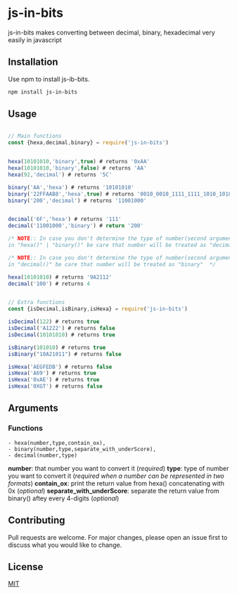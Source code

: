 # js-in-bits

js-in-bits makes converting between decimal, binary, hexadecimal very easily in javascript 

## Installation

Use npm to install js-ib-bits.

```bash
npm install js-in-bits
```

## Usage

```javascript

// Main functions
const {hexa,decimal,binary} = require('js-in-bits')


hexa(10101010,'binary',true) # returns '0xAA'
hexa(10101010,'binary',false) # returns 'AA'
hexa(92,'decimal') # returns '5C'

binary('AA','hexa') # returns '10101010'
binary('22FFAAB8','hexa',true) # returns '0010_0010_1111_1111_1010_1010_1011_1000'
binary('200','decimal') # returns '11001000'


decimal('6F','hexa') # returns '111'
decimal('11001000','binary') # return '200'

/* NOTE:: In case you don't determine the type of number(second argument)that you want to convert it 
in "hexa()" | "binary()" be care that number will be treated as "decimal"  */

/* NOTE:: In case you don't determine the type of number(second argument)that you want to convert it 
in "decimal()" be care that number will be treated as "binary"  */

hexa(10101010) # returns '9A2112'
decimal('100') # returns 4 


// Extra functions 
const {isDecimal,isBinary,isHexa} = require('js-in-bits')

isDecimal(122) # returns true
isDecimal('A1222') # returns false
isDecimal(10101010) # returns true

isBinary(101010) # returns true
isBinary("10A21011") # returns false

isHexa('AEGFEDB') # returns false
isHexa('A69') # returns true
isHexa('0xAE') # returns true
isHexa('0XGT') # returns false


```

## Arguments 
### Functions 
    - hexa(number,type,contain_ox),
    - binary(number,type,separate_with_underScore),
    - decimal(number,type)
    
**number**: that number you want to convert it (*required*)
**type**: type of number you want to convert it (*required when a number can be represented in two formats*)
**contain_ox**: print the return value from hexa() concatenating with 0x (*optional*)
**separate_with_underScore**: separate the return value from binary() aftey every 4-digits (*optional*)
   

## Contributing
Pull requests are welcome. For major changes, please open an issue first to discuss what you would like to change.


## License
[MIT](https://choosealicense.com/licenses/mit/)
